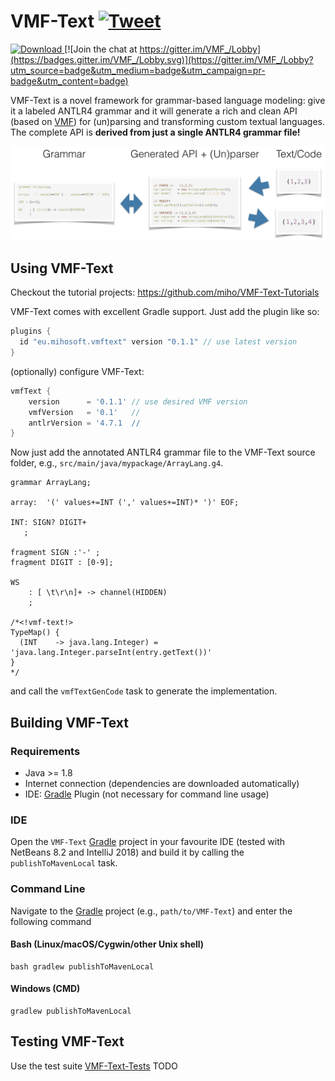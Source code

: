 # VMF-Text [![Tweet](https://img.shields.io/twitter/url/http/shields.io.svg?style=social)](https://twitter.com/intent/tweet?text=VMF-Text:%20The%20new%20framework%20for%20grammar-based%20language%20modeling!&url=https://github.com/miho/VMF-Text&via=mihosoft&hashtags=vmftext,vmf,antlr4,java,mdd,developers)

[ ![Download](https://api.bintray.com/packages/miho/VMF/VMF-Text/images/download.svg) ](https://bintray.com/miho/VMF/VMF-Text/_latestVersion)[![Join the chat at https://gitter.im/VMF_/Lobby](https://badges.gitter.im/VMF_/Lobby.svg)](https://gitter.im/VMF_/Lobby?utm_source=badge&utm_medium=badge&utm_campaign=pr-badge&utm_content=badge)

VMF-Text is a novel framework for grammar-based language modeling: give it a labeled ANTLR4 grammar and it will generate a rich and clean API (based on [VMF](https://github.com/miho/VMF)) for (un)parsing and transforming custom textual languages. The complete API is **derived from just a single ANTLR4 grammar file!**

<img src="resources/img/vmf-text-01.jpg">

## Using VMF-Text

Checkout the tutorial projects: https://github.com/miho/VMF-Text-Tutorials

VMF-Text comes with excellent Gradle support. Just add the plugin like so:

```gradle
plugins {
  id "eu.mihosoft.vmftext" version "0.1.1" // use latest version
}
```
(optionally) configure VMF-Text:

```gradle
vmfText {
    version      = '0.1.1' // use desired VMF version
    vmfVersion   = '0.1'   //
    antlrVersion = '4.7.1  //
}
```
Now just add the annotated ANTLR4 grammar file to the VMF-Text source folder, e.g., `src/main/java/mypackage/ArrayLang.g4`.


```antlr
grammar ArrayLang;

array:  '(' values+=INT (',' values+=INT)* ')' EOF;

INT: SIGN? DIGIT+
   ;

fragment SIGN :'-' ;
fragment DIGIT : [0-9];

WS
    : [ \t\r\n]+ -> channel(HIDDEN)
    ;

/*<!vmf-text!>
TypeMap() {
  (INT    -> java.lang.Integer) = 'java.lang.Integer.parseInt(entry.getText())'
}
*/
```

and call the `vmfTextGenCode` task to generate the implementation.

## Building VMF-Text

### Requirements

- Java >= 1.8
- Internet connection (dependencies are downloaded automatically)
- IDE: [Gradle](http://www.gradle.org/) Plugin (not necessary for command line usage)

### IDE

Open the `VMF-Text` [Gradle](http://www.gradle.org/) project in your favourite IDE (tested with NetBeans 8.2 and IntelliJ 2018) and build it
by calling the `publishToMavenLocal` task.

### Command Line

Navigate to the [Gradle](http://www.gradle.org/) project (e.g., `path/to/VMF-Text`) and enter the following command

#### Bash (Linux/macOS/Cygwin/other Unix shell)

    bash gradlew publishToMavenLocal
    
#### Windows (CMD)

    gradlew publishToMavenLocal

## Testing VMF-Text

Use the test suite [VMF-Text-Tests](https://github.com/miho/VMF-Text-Tests)  TODO
